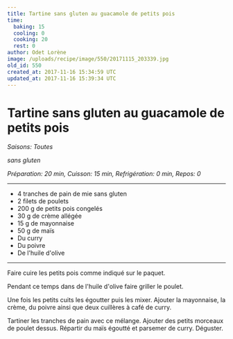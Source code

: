 ```yaml
---
title: Tartine sans gluten au guacamole de petits pois
time:
  baking: 15
  cooling: 0
  cooking: 20
  rest: 0
author: Odet Lorène
image: /uploads/recipe/image/550/20171115_203339.jpg
old_id: 550
created_at: 2017-11-16 15:34:59 UTC
updated_at: 2017-11-16 15:39:34 UTC
---
```


# Tartine sans gluten au guacamole de petits pois

_Saisons: Toutes_

_sans gluten_

_Préparation: 20 min, Cuisson: 15 min, Refrigération: 0 min, Repos: 0_

---

- 4 tranches de pain de mie sans gluten
- 2 filets de poulets
- 200 g de petits pois congelés
- 30 g de crème allégée
- 15 g de mayonnaise
- 50 g de maïs
- Du curry
- Du poivre
- De l'huile d'olive

---

Faire cuire les petits pois comme indiqué sur le paquet.

Pendant ce temps dans de l'huile d'olive faire griller le poulet.

Une fois les petits cuits les égoutter puis les mixer. Ajouter la mayonnaise, la crème, du poivre ainsi que deux cuillères à café de curry.

Tartiner les tranches de pain avec ce mélange. Ajouter des petits morceaux de poulet dessus. Répartir du maïs égoutté et parsemer de curry. Déguster.
